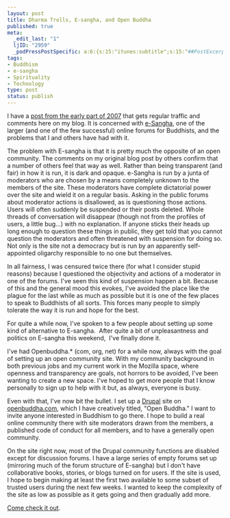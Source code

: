 ```yaml
--- 
layout: post
title: Dharma Trolls, E-sangha, and Open Buddha
published: true
meta: 
  _edit_last: "1"
  ljID: "2959"
  _podPressPostSpecific: a:6:{s:15:"itunes:subtitle";s:15:"##PostExcerpt##";s:14:"itunes:summary";s:15:"##PostExcerpt##";s:15:"itunes:keywords";s:17:"##WordPressCats##";s:13:"itunes:author";s:10:"##Global##";s:15:"itunes:explicit";s:2:"No";s:12:"itunes:block";s:2:"No";}
tags: 
- Buddhism
- e-sangha
- Spirituality
- Technology
type: post
status: publish
---
```

I have a <a href="http://www.arcanology.com/2007/01/25/e-sangha-and-control-freaks/">post from the early part of 2007</a> that gets regular traffic and comments here on my blog. It is concerned with <a href="http://www.lioncity.net/buddhism/index.php">e-Sangha</a>, one of the larger (and one of the few successful) online forums for Buddhists, and the problems that I and others have had with it.

The problem with E-sangha is that it is pretty much the opposite of an open community. The comments on my original blog post by others confirm that a number of others feel that way as well. Rather than being transparent (and fair) in how it is run, it is dark and opaque. e-Sangha is run by a junta of moderators who are chosen by a means completely unknown to the members of the site. These moderators have complete dictatorial power over the site and wield it on a regular basis. Asking in the public forums about moderator actions is disallowed, as is questioning those actions. Users will often suddenly be suspended or their posts deleted. Whole threads of conversation will disappear (though not from the profiles of users, a little bug...) with no explanation. If anyone sticks their heads up long enough to question these things in public, they get told that you cannot question the moderators and often threatened with suspension for doing so. Not only is the site not a democracy but is run by an apparently self-appointed oligarchy responsible to no one but themselves.

In all fairness, I was censured twice there (for what I consider stupid reasons) because I questioned the objectivity and actions of a moderator in one of the forums. I've seen this kind of suspension happen a bit. Because of this and the general mood this evokes, I've avoided the place like the plague for the last while as much as possible but it is one of the few places to speak to Buddhists of all sorts. This forces many people to simply tolerate the way it is run and hope for the best.

For quite a while now, I've spoken to a few people about setting up some kind of alternative to E-sangha.  After quite a bit of unpleasantness and politics on E-sangha this weekend,  I've finally done it.

I've had Openbuddha.* (com, org, net) for a while now, always with the goal of setting up an open community site. With my community background in both previous jobs and my current work in the Mozilla space, where openness and transparency are goals, not horrors to be avoided, I've been wanting to create a new space. I've hoped to get more people that I know personally to sign up to help with it but, as always, everyone is busy.

Even with that, I've now bit the bullet. I set up a <a href="http://www.drupal.org">Drupal</a> site on <a href="http://www.openbuddha.com">openbuddha.com</a>, which I have creatively titled, "Open Buddha." I want to invite anyone interested in Buddhism to go there. I hope to build a real online community there with site moderators drawn from the members, a published code of conduct for all members, and to have a generally open community.

On the site right now, most of the Drupal community functions are disabled except for discussion forums. I have a large series of empty forums set up (mirroring much of the forum structure of E-sangha) but I don't have collaborative books, stories, or blogs turned on for users. If the site is used, I hope to begin making at least the first two available to some subset of trusted users during the next few weeks. I wanted to keep the complexity of the site as low as possible as it gets going and then gradually add more.

<a href="http://www.openbuddha.com">Come check it out</a>.
